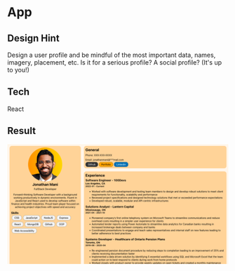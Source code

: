 # App

## Design Hint

Design a user profile and be mindful of the most important data, names, imagery, placement, etc. Is it for a serious profile? A social profile? (It's up to you!)

## Tech

React

## Result

![Profile](profile.png "Profile")
